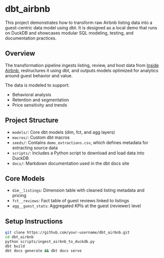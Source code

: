 # dbt_airbnb

This project demonstrates how to transform raw Airbnb listing data into a guest-centric data model using dbt. It is designed as a local demo that runs on DuckDB and showcases modular SQL modeling, testing, and documentation practices.

## Overview

The transformation pipeline ingests listing, review, and host data from [Inside Airbnb](https://insideairbnb.com/get-the-data/), restructures it using dbt, and outputs models optimized for analytics around guest behavior and value.

The data is modeled to support:
- Behavioral analysis
- Retention and segmentation
- Price sensitivity and trends

## Project Structure

- `models/`: Core dbt models (dim, fct, and agg layers)
- `macros/`: Custom dbt macros
- `seeds/`: Contains `demo_extractions.csv`, which defines metadata for extracting source data
- `scripts/`: Includes a Python script to download and load data into DuckDB
- `docs/`: Markdown documentation used in the dbt docs site

## Core Models

- `dim__listings`: Dimension table with cleaned listing metadata and pricing
- `fct__reviews`: Fact table of guest reviews linked to listings
- `agg__guest_stats`: Aggregated KPIs at the guest (reviewer) level

## Setup Instructions

```bash
git clone https://github.com/your-username/dbt_airbnb.git
cd dbt_airbnb
python scripts/ingest_airbnb_to_duckdb.py
dbt build
dbt docs generate && dbt docs serve
```